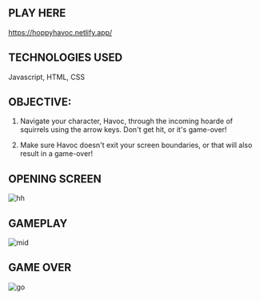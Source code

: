 PLAY HERE
--------
https://hoppyhavoc.netlify.app/

TECHNOLOGIES USED
------------------------
Javascript, HTML, CSS

OBJECTIVE:
------------------
1) Navigate your character, Havoc, through the incoming hoarde of squirrels using the arrow keys. Don't get hit, or it's game-over!

2) Make sure Havoc doesn't exit your screen boundaries, or that will also result in a game-over!

OPENING SCREEN
----------------
![hh](https://user-images.githubusercontent.com/107972255/218398985-f8522843-6741-45b3-b7ee-906cd1697947.JPG)

GAMEPLAY
---------------
![mid](https://user-images.githubusercontent.com/107972255/218399048-aec53758-b199-475d-9b76-808a06a9fa65.JPG)

GAME OVER
---------------
![go](https://user-images.githubusercontent.com/107972255/218399097-cc893c47-e17c-4b55-ac7c-4d853b57f7da.JPG)


